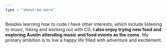 ```yaml
---
type : "about-me-more"
---
```


Besides learning how to code I have other interests, which include listening to music, hiking and working out with CG. **I also enjoy trying new food and exploring Austin attending music and food events as the come.**  My primary ambition is to live a happy life filled with adventure and excitement.
